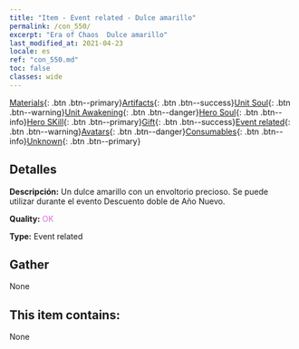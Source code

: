 ```yaml
---
title: "Item - Event related - Dulce amarillo"
permalink: /con_550/
excerpt: "Era of Chaos  Dulce amarillo"
last_modified_at: 2021-04-23
locale: es
ref: "con_550.md"
toc: false
classes: wide
---
```

 [Materials](/ItemsES/){: .btn .btn--primary}[Artifacts](/ItemsES/Artifacts/){: .btn .btn--success}[Unit Soul](/ItemsES/UnitSoul/){: .btn .btn--warning}[Unit Awakening](/ItemsES/UnitAwakening/){: .btn .btn--danger}[Hero Soul](/ItemsES/HeroSoul/){: .btn .btn--info}[Hero SKill](/ItemsES/HeroSkill/){: .btn .btn--primary}[Gift](/ItemsES/Gift/){: .btn .btn--success}[Event related](/ItemsES/Events/){: .btn .btn--warning}[Avatars](/ItemsES/Avatars/){: .btn .btn--danger}[Consumables](/ItemsES/Consumables/){: .btn .btn--info}[Unknown](/ItemsES/Unknown/){: .btn .btn--primary}

## Detalles
 **Descripción:** Un dulce amarillo con un envoltorio precioso. Se puede utilizar durante el evento Descuento doble de Año Nuevo.

 **Quality:** <span style="color: #DA70D6">OK</span>

 **Type:** Event related

## Gather

  None

## This item contains:

  None

